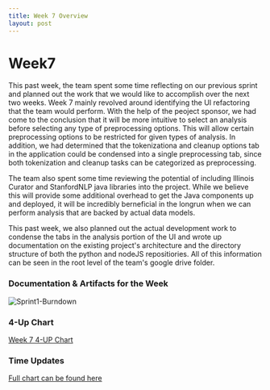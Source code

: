 ```yaml
---
title: Week 7 Overview
layout: post
---
```


# Week7
This past week, the team spent some time reflecting on our previous sprint and planned out the work that we would like to accomplish over the next two weeks.
Week 7 mainly revolved around identifying the UI refactoring that the team would perform. With the help of the peoject sponsor, we had come to the conclusion that
it will be more intuitive to select an analysis before selecting any type of preprocessing options. This will allow certain preprocessing options to be restricted for given
types of analysis. In addition, we had determined that the tokenizationa and cleanup options tab in the application could be condensed into a single preprocessing tab, since
both tokenization and cleanup tasks can be categorized as preprocessing.

The team also spent some time reviewing the potential of including Illinois Curator and StanfordNLP java libraries into the project. While we believe
this will provide some additional overhead to get the Java components up and deployed, it will be incredibly berneficial in the longrun when we can
perform analysis that are backed by actual data models.

This past week, we also planned out the actual development work to condense the tabs in the analysis portion of the UI and wrote up documentation
on the existing project's architecture and the directory structure of both the python and nodeJS repositiories. All of this information can be seen in the
root level of the team's google drive folder. 

### Documentation & Artifacts for the Week 

![Sprint1-Burndown](../../../images/burndown-sprint1.png)

### 4-Up Chart
[Week 7 4-UP Chart](https://docs.google.com/document/d/1Z-6_FcBZ9uH1jSI8QrT-H9aOSgggmx7XBhPD2Yfu1QY/edit?usp=sharing)

### Time Updates
[Full chart can be found here](https://docs.google.com/document/d/1nsUnYAvBhqRM4wmfLXdrUO_DZ9mr33ttUy8n1yGy-IY/edit?usp=sharing)
